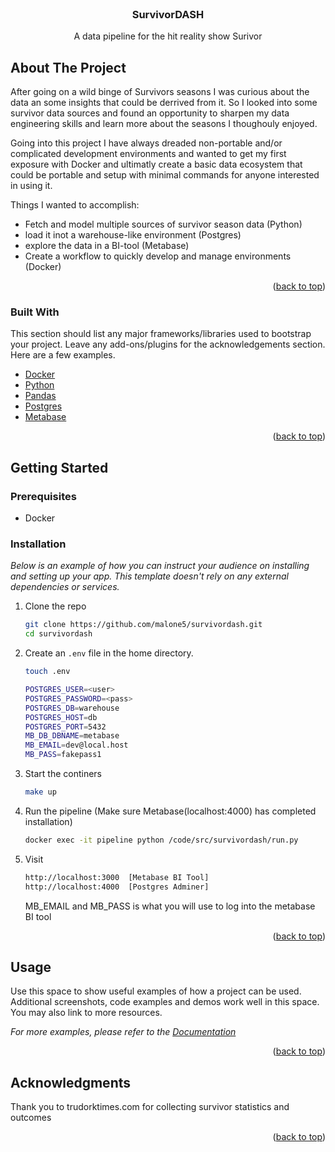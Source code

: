 <div id="top"></div>

<!-- PROJECT LOGO -->
<br />
<div align="center">
  <!-- <a href="https://github.com/othneildrew/Best-README-Template">
    <img src="images/logo.png" alt="Logo" width="80" height="80">
  </a> -->

  <h3 align="center">SurvivorDASH</h3>

  <p align="center">
    A data pipeline for the hit reality show Surivor
  </p>
</div>



<!-- ABOUT THE PROJECT -->
## About The Project

After going on a wild binge of Survivors seasons I was curious about the data an some insights that could
be derrived from it. So I looked into some survivor data sources and found an opportunity to sharpen my data engineering skills
and learn more about the seasons I thoughouly enjoyed.

Going into this project I have always dreaded non-portable and/or complicated development environments and
wanted to get my first exposure with Docker and ultimatly create a basic data ecosystem that could be portable and 
setup with minimal commands for anyone interested in using it.

Things I wanted to accomplish:
* Fetch and model multiple sources of survivor season data (Python)
* load it inot a warehouse-like environment (Postgres)
* explore the data in a BI-tool (Metabase)
* Create a workflow to quickly develop and manage environments (Docker)

<p align="right">(<a href="#top">back to top</a>)</p>


### Built With

This section should list any major frameworks/libraries used to bootstrap your project. Leave any add-ons/plugins for the acknowledgements section. Here are a few examples.

* [Docker](httpd://docker.com/)
* [Python](https://python.org/)
* [Pandas](https://pandas.pydata.org/)
* [Postgres](https://www.postgresql.org/)
* [Metabase](https://www.metabase.com/)

<p align="right">(<a href="#top">back to top</a>)</p>


<!-- GETTING STARTED -->
## Getting Started


### Prerequisites


* Docker


### Installation

_Below is an example of how you can instruct your audience on installing and setting up your app. This template doesn't rely on any external dependencies or services._

1. Clone the repo
   ```sh
   git clone https://github.com/malone5/survivordash.git
   cd survivordash
   ```
2. Create an ```.env``` file in the home directory. 
    ```sh
    touch .env
    ```
    ```sh
   POSTGRES_USER=<user>
   POSTGRES_PASSWORD=<pass>
   POSTGRES_DB=warehouse
   POSTGRES_HOST=db
   POSTGRES_PORT=5432
   MB_DB_DBNAME=metabase
   MB_EMAIL=dev@local.host
   MB_PASS=fakepass1
    ```
3. Start the continers
   ```sh
   make up
   ```

4. Run the pipeline (Make sure Metabase(localhost:4000) has completed installation)
   ```sh
   docker exec -it pipeline python /code/src/survivordash/run.py
   ```

5. Visit
   ```sh
   http://localhost:3000  [Metabase BI Tool]
   http://localhost:4000  [Postgres Adminer]
   ```
   MB_EMAIL and MB_PASS is what you will use to log into the metabase BI tool
<p align="right">(<a href="#top">back to top</a>)</p>



<!-- USAGE EXAMPLES -->
## Usage

Use this space to show useful examples of how a project can be used. Additional screenshots, code examples and demos work well in this space. You may also link to more resources.

_For more examples, please refer to the [Documentation](https://example.com)_

<p align="right">(<a href="#top">back to top</a>)</p>


<!-- ACKNOWLEDGMENTS -->
## Acknowledgments

Thank you to trudorktimes.com for collecting survivor statistics and outcomes


<p align="right">(<a href="#top">back to top</a>)</p>



<!-- MARKDOWN LINKS & IMAGES -->
<!-- https://www.markdownguide.org/basic-syntax/#reference-style-links -->
[product-screenshot]: images/screenshot.png
